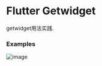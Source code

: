 # Flutter Getwidget
getwidget用法实践.

 ### Examples
 ![image](https://github.com/developerjet/FlutterGetwidget/main/ScreenShot/iPhone_01.png)
